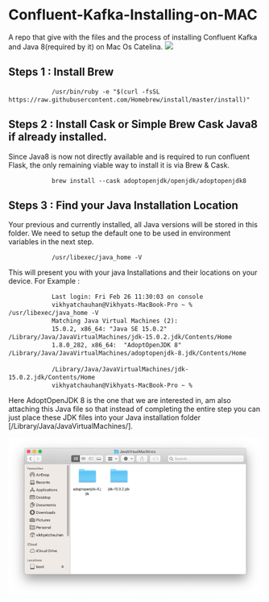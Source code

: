 # Confluent-Kafka-Installing-on-MAC
A repo that give with the files and the process of installing Confluent Kafka and Java 8(required by it) on Mac Os Catelina.
![](pictures/Apache_Kafka_Connect_MQTT_Broker_Mosquitto_Integration.png)

## Steps 1 : Install Brew
                /usr/bin/ruby -e "$(curl -fsSL https://raw.githubusercontent.com/Homebrew/install/master/install)"

## Steps 2 : Install Cask or Simple Brew Cask Java8 if already installed.

   Since Java8 is now not directly available and is required to run confluent Flask, the only remaining viable way to install it is via Brew & Cask.
                
                brew install --cask adoptopenjdk/openjdk/adoptopenjdk8
                
## Steps 3 : Find your Java Installation Location
   
   Your previous and currently installed, all Java versions will be stored in this folder. We need to setup the default one to be used in environment variables in    the next step.
   
                /usr/libexec/java_home -V
               
   This will present you with your java Installations and their locations on your device.  For Example :
   
                Last login: Fri Feb 26 11:30:03 on console
                vikhyatchauhan@Vikhyats-MacBook-Pro ~ % /usr/libexec/java_home -V
                Matching Java Virtual Machines (2):
                15.0.2, x86_64:	"Java SE 15.0.2"	/Library/Java/JavaVirtualMachines/jdk-15.0.2.jdk/Contents/Home
                1.8.0_282, x86_64:	"AdoptOpenJDK 8"	/Library/Java/JavaVirtualMachines/adoptopenjdk-8.jdk/Contents/Home

                /Library/Java/JavaVirtualMachines/jdk-15.0.2.jdk/Contents/Home
                vikhyatchauhan@Vikhyats-MacBook-Pro ~ % 

   Here AdoptOpenJDK 8 is the one that we are interested in, am also attaching this Java file so that instead of completing the entire step you can just place        these JDK files into your Java installation folder [/Library/Java/JavaVirtualMachines/].   
   
   ![Manual Java8 Placement](pictures/Manual_JAVA8_INSIDE_FOLDER.png)

